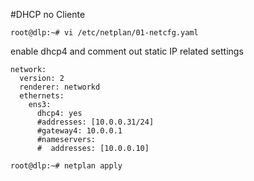 #DHCP no Cliente

```
root@dlp:~# vi /etc/netplan/01-netcfg.yaml 
```

enable dhcp4 and comment out static IP related settings

```
network:
  version: 2
  renderer: networkd
  ethernets:
    ens3:
      dhcp4: yes
      #addresses: [10.0.0.31/24]
      #gateway4: 10.0.0.1
      #nameservers:
      #  addresses: [10.0.0.10]
```
```
root@dlp:~# netplan apply 
```
